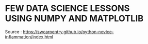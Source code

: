 # FEW DATA SCIENCE LESSONS USING NUMPY AND MATPLOTLIB

Source : https://swcarpentry.github.io/python-novice-inflammation/index.html